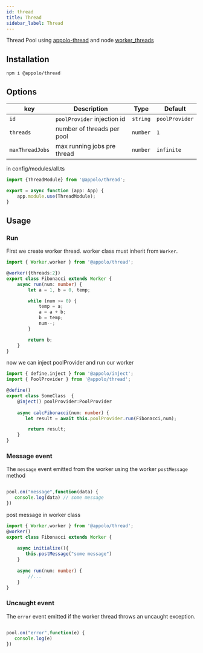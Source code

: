 ```yaml
---
id: thread
title: Thread
sidebar_label: Thread
---
```

Thread Pool using [appolo-thread](https://github.com/shmoop207/appolo-thread) and node [worker_threads](https://nodejs.org/api/worker_threads.html)
## Installation

```npm
npm i @appolo/thread
```

## Options
| key | Description | Type | Default
| --- | --- | --- | --- |
| `id` | `poolProvider` injection id | `string`|  `poolProvider`|
| `threads` | number of threads per pool | `number` | `1` |
| `maxThreadJobs` | max running jobs pre thread    | `number` | `infinite` |

in config/modules/all.ts

```typescript
import {ThreadModule} from '@appolo/thread';

export = async function (app: App) {
    app.module.use(ThreadModule);
}
```

## Usage
### Run
First we create  worker thread.
worker class must inherit from `Worker`.

```typescript
import { Worker,worker } from '@appolo/thread';

@worker({threads:2})
export class Fibonacci extends Worker {
    async run(num: number) {
        let a = 1, b = 0, temp;

        while (num >= 0) {
            temp = a;
            a = a + b;
            b = temp;
            num--;
        }

        return b;
    }
}
```
now we can inject poolProvider and run our worker
```typescript
import { define,inject } from '@appolo/inject';
import { PoolProvider } from '@appolo/thread';

@define()
export class SomeClass  {
    @inject() poolProvider:PoolProvider
    
    async calcFibonacci(num: number) {
       let result = await this.poolProvider.run(Fibonacci,num);

        return result;
    }
}

```


### Message event
The `message` event  emitted from the worker using the worker `postMessage` method

```javascript

pool.on("message",function(data) {
   console.log(data) // some message
})

```
post message in worker class
```typescript
import { Worker,worker } from '@appolo/thread';
@worker()
export class Fibonacci extends Worker {
    
    async initialize(){
       this.postMessage("some message")
    }
    
    async run(num: number) {
        //...
    }
}

```
### Uncaught event
The `error` event emitted if the worker thread throws an uncaught exception.
```javascript

pool.on("error",function(e) {
   console.log(e) 
})
````

